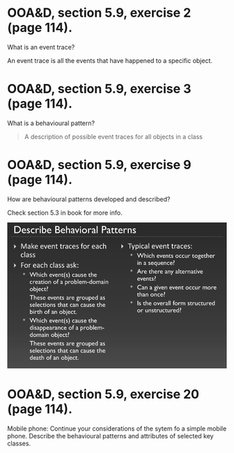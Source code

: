 # OOA&D, section 5.9, exercise 2 (page 114).
What is an event trace?

An event trace is all the events that have happened to a specific object.

# OOA&D, section 5.9, exercise 3 (page 114).
What is a behavioural pattern?

> A description of possible event traces for all objects in a class

# OOA&D, section 5.9, exercise 9 (page 114).
How are behavioural patterns developed and described?

Check section 5.3 in book for more info.

![](describe.png)

# OOA&D, section 5.9, exercise 20 (page 114).
Mobile phone: Continue your considerations of the sytem fo a simple mobile phone. Describe the behavioural patterns and attributes of selected key classes.
